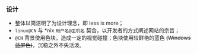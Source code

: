 ### 设计

- 整体以简洁明了为设计理念，即 less is more；
- `linux@CN` 与 *nix `用户名@主机名` 契合，以开发者的方式阐述网站的宗旨；
- `@CN` 背景使用色块，造成一定的视觉碰撞；色块使用较鲜艳的蓝色 ~~(Windows 蓝屏色)~~，沉稳之外不失活泼。
